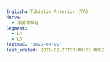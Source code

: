 ```yaml
---
English: Tibialis Anterior (TA)
Nerve:
  - 深腓骨神経
Segment:
  - L4
  - L5
lastmod: '2025-04-06'
last_edited: 2025-02-27T00:00:00.000Z
---
```



